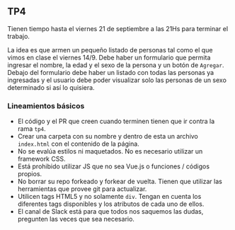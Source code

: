 ## TP4

Tienen tiempo hasta el viernes 21 de septiembre a las 21Hs para terminar el trabajo.

La idea es que armen un pequeño listado de personas tal como el que vimos en clase el viernes 14/9. Debe haber un formulario que permita ingresar el nombre, la edad y el sexo de la persona y un botón de `Agregar`. Debajo del formulario debe haber un listado con todas las personas ya ingresadas y el usuario debe poder visualizar solo las personas de un sexo determinado si así lo quisiera.

### Lineamientos básicos

- El código y el PR que creen cuando terminen tienen que ir contra la rama `tp4`.
- Crear una carpeta con su nombre y dentro de esta un archivo `index.html` con el contenido de la página.
- No se evalúa estilos ni maquetados. No es necesario utilizar un framework CSS.
- Está prohibido utilizar JS que no sea Vue.js o funciones / códigos propios.
- No borrar su repo forkeado y forkear de vuelta. Tienen que utilizar las herramientas que provee git para actualizar.
- Utilicen tags HTML5 y no solamente `div`. Tengan en cuenta los diferentes tags disponibles y los atributos de cada uno de ellos.
- El canal de Slack está para que todos nos saquemos las dudas, pregunten las veces que sea necesario.
